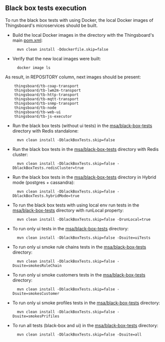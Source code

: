 
## Black box tests execution
To run the black box tests with using Docker, the local Docker images of Thingsboard's microservices should be built. <br />
- Build the local Docker images in the directory with the Thingsboard's main [pom.xml](./../../pom.xml):
        
        mvn clean install -Ddockerfile.skip=false
- Verify that the new local images were built: 

        docker image ls
As result, in REPOSITORY column, next images should be present:
        
        thingsboard/tb-coap-transport
        thingsboard/tb-lwm2m-transport
        thingsboard/tb-http-transport
        thingsboard/tb-mqtt-transport
        thingsboard/tb-snmp-transport
        thingsboard/tb-node
        thingsboard/tb-web-ui
        thingsboard/tb-js-executor

- Run the black box tests (without ui tests) in the [msa/black-box-tests](../black-box-tests) directory with Redis standalone:

        mvn clean install -DblackBoxTests.skip=false

- Run the black box tests in the [msa/black-box-tests](../black-box-tests) directory with Redis cluster:

        mvn clean install -DblackBoxTests.skip=false -DblackBoxTests.redisCluster=true

- Run the black box tests in the [msa/black-box-tests](../black-box-tests) directory in Hybrid mode (postgres + cassandra):

        mvn clean install -DblackBoxTests.skip=false -DblackBoxTests.hybridMode=true

- To run the black box tests with using local env run tests in the [msa/black-box-tests](../black-box-tests) directory with runLocal property:

        mvn clean install -DblackBoxTests.skip=false -DrunLocal=true

- To run only ui tests in the [msa/black-box-tests](../black-box-tests) directory: 

        mvn clean install -DblackBoxTests.skip=false -Dsuite=uiTests

- To run only ui smoke rule chains tests in the [msa/black-box-tests](../black-box-tests) directory:

        mvn clean install -DblackBoxTests.skip=false -Dsuite=smokesRuleChain

- To run only ui smoke customers tests in the [msa/black-box-tests](../black-box-tests) directory:

        mvn clean install -DblackBoxTests.skip=false -Dsuite=smokesCustomer

- To run only ui smoke profiles tests in the [msa/black-box-tests](../black-box-tests) directory:

        mvn clean install -DblackBoxTests.skip=false -Dsuite=smokesPrifiles

- To run all tests (black-box and ui) in the [msa/black-box-tests](../black-box-tests) directory:

        mvn clean install -DblackBoxTests.skip=false -Dsuite=all 




